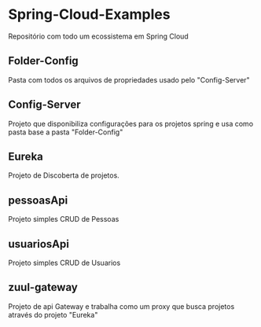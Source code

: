 # Spring-Cloud-Examples

Repositório com todo um ecossistema em Spring Cloud

## Folder-Config

Pasta com todos os arquivos de propriedades usado pelo "Config-Server"

## Config-Server

Projeto que disponibiliza configurações para os projetos spring e usa como pasta base a pasta "Folder-Config"

## Eureka

Projeto de Discoberta de projetos.

## pessoasApi

Projeto simples CRUD de Pessoas

## usuariosApi

Projeto simples CRUD de Usuarios

## zuul-gateway

Projeto de api Gateway e trabalha como um proxy que busca projetos através do projeto "Eureka"



